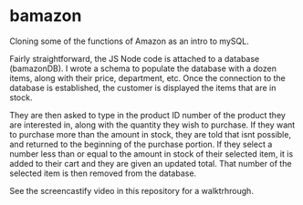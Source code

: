 # bamazon
Cloning some of the functions of Amazon as an intro to mySQL.

Fairly straightforward, the JS Node code is attached to a database (bamazonDB).  I wrote a schema to populate the database with a dozen items, along with their price, department, etc.  Once the connection to the database is established, the customer is displayed the items that are in stock.

They are then asked to type in the product ID number of the product they are interested in, along with the quantity they wish to purchase.  If they want to purchase more than the amount in stock, they are told that isnt possible, and returned to the beginning of the purchase portion.  If they select a number less than or equal to the amount in stock of their selected item, it is added to their cart and they are given an updated total.  That number of the selected item is then removed from the database.

See the screencastify video in this repository for a walktrhrough.